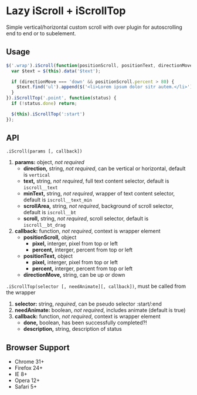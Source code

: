# Lazy iScroll + iScrollTop

Simple vertical/horizontal custom scroll with over plugin for autoscrolling end to end or to subelement.

## Usage
``` Javascript
$('.wrap').iScroll(function(positionScroll, positionText, directionMove) {
  var $text = $(this).data('$text');

  if (directionMove === 'down' && positionScroll.percent > 80) {
    $text.find('ul').append($('<li>Lorem ipsum dolor sitr autem.</li>'))
  }
}).iScrollTop('.point', function(status) {
  if (!status.done) return;

  $(this).iScrollTop(':start')
});
```

## API

`.iScroll(params [, callback])`

1. **params:** object, *not required*
    * **direction,** string, *not required*, can be vertical or horizontal, default is `vertical`
    * **text,** string, *not required*, full text content selector, default is `iscroll__text`
    * **minText,** string, *not required*, wrapper of text content selector, default is `iscroll__text_min` 
    * **scrollArea,** string, *not required*, background of scroll selector, default is `iscroll__bt` 
    * **scroll,** string, *not required*, scroll selector, default is `iscroll__bt_drag` 
2. **callback:** function, *not required*, context is wrapper element
    * **positionScroll,** object
        * **pixel,** interger, pixel from top or left
        * **percent,** interger, percent from top or left
    * **positionText,** object
        * **pixel,** interger, pixel from top or left
        * **percent,** interger, percent from top or left
    * **directionMove,** string, can be up or down

`.iScrollTop(selector [, needAnimate][, callback])`, must be called from the wrapper

1. **selector:** string, *required*, can be pseudo selector :start/:end
2. **needAnimate:** boolean, *not required*, includes animate (default is true)
3. **callback:** function, *not required*, context is wrapper element
    * **done,** boolean, has been successfully completed?!
    * **description,** string, description of status

## Browser Support
* Chrome 31+
* Firefox 24+
* IE 8+
* Opera 12+
* Safari 5+